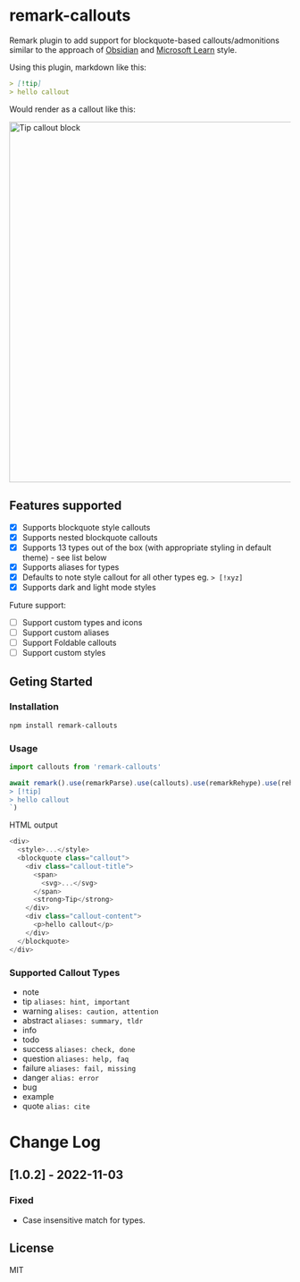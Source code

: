 # remark-callouts

Remark plugin to add support for blockquote-based callouts/admonitions similar to the approach of [Obsidian](https://help.obsidian.md/How+to/Use+callouts) and [Microsoft Learn](https://learn.microsoft.com/en-us/contribute/markdown-reference#alerts-note-tip-important-caution-warning) style.

Using this plugin, markdown like this:

```md
> [!tip]
> hello callout
```

Would render as a callout like this:

<img width="645" alt="Tip callout block" src="https://user-images.githubusercontent.com/42637597/193016397-49a90b44-cf3d-4eeb-9ad6-c0c1e374ed27.png">

## Features supported

- [x] Supports blockquote style callouts
- [x] Supports nested blockquote callouts
- [x] Supports 13 types out of the box (with appropriate styling in default theme) - see list below
- [x] Supports aliases for types
- [x] Defaults to note style callout for all other types eg. `> [!xyz]`
- [x] Supports dark and light mode styles

Future support:

- [ ] Support custom types and icons
- [ ] Support custom aliases
- [ ] Support Foldable callouts
- [ ] Support custom styles

## Geting Started

### Installation

```bash
npm install remark-callouts
```

### Usage

```js
import callouts from 'remark-callouts'

await remark().use(remarkParse).use(callouts).use(remarkRehype).use(rehypeStringify).process(`\
> [!tip]
> hello callout
`)
```

HTML output

```js
<div>
  <style>...</style>
  <blockquote class="callout">
    <div class="callout-title">
      <span>
        <svg>...</svg>
      </span>
      <strong>Tip</strong>
    </div>
    <div class="callout-content">
      <p>hello callout</p>
    </div>
  </blockquote>
</div>
```

### Supported Callout Types

- note
- tip `aliases: hint, important`
- warning `alises: caution, attention`
- abstract `aliases: summary, tldr`
- info
- todo
- success `aliases: check, done`
- question `aliases: help, faq`
- failure `aliases: fail, missing`
- danger `alias: error`
- bug
- example
- quote `alias: cite`

# Change Log

## [1.0.2] - 2022-11-03

### Fixed

- Case insensitive match for types.

## License

MIT
